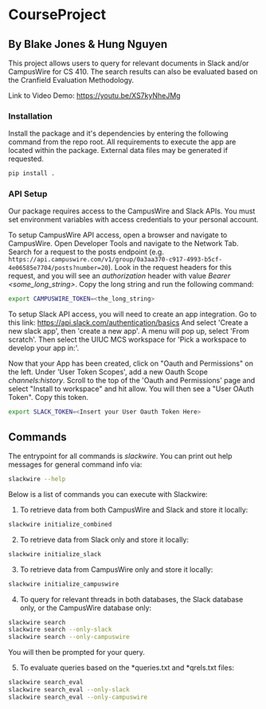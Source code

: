 # CourseProject

## By Blake Jones & Hung Nguyen

This project allows users to query for relevant documents in Slack and/or CampusWire for CS 410. The search results can also be evaluated based on the Cranfield Evaluation Methodology.

Link to Video Demo: https://youtu.be/XS7kyNheJMg

### Installation

Install the package and it's dependencies by entering the following command from the repo root. All requirements to execute the app are located within the package. External data files may be generated if requested.
```bash
pip install .
```

### API Setup

Our package requires access to the CampusWire and Slack APIs. You must set environment variables with access credentials to your personal account.

To setup CampusWire API access, open a browser and navigate to CampusWire. Open Developer Tools and navigate to the Network Tab. Search for a request to the posts endpoint (e.g. `https://api.campuswire.com/v1/group/0a3aa370-c917-4993-b5cf-4e06585e7704/posts?number=20`). Look in the request headers for this request, and you will see an *authorization* header with value *Bearer <some_long_string>*. Copy the long string and run the following command:

```bash
export CAMPUSWIRE_TOKEN=<the_long_string>
```

To setup Slack API access, you will need to create an app integration.
Go to this link: https://api.slack.com/authentication/basics
And select 'Create a new slack app', then 'create a new app'.
A menu will pop up, select 'From scratch'. Then select the UIUC MCS workspace for 'Pick a workspace to develop your app in:'.

Now that your App has been created, click on "Oauth and Permissions" on the left.
Under 'User Token Scopes', add a new Oauth Scope *channels:history*.
Scroll to the top of the 'Oauth and Permissions' page and select "Install to workspace" and hit allow. You will then see a "User OAuth Token". Copy this token.
```bash
export SLACK_TOKEN=<Insert your User Oauth Token Here>
```

## Commands

The entrypoint for all commands is *slackwire*.
You can print out help messages for general command info via:
```bash
slackwire --help
```

Below is a list of commands you can execute with Slackwire:


1) To retrieve data from both CampusWire and Slack and store it locally:
```bash
slackwire initialize_combined
```

2) To retrieve data from Slack only and store it locally:
```bash
slackwire initialize_slack
```

3) To retrieve data from CampusWire only and store it locally:
```bash
slackwire initialize_campuswire
```

4) To query for relevant threads in both databases, the Slack database only, or the CampusWire database only:
```bash
slackwire search
slackwire search --only-slack
slackwire search --only-campuswire
```

You will then be prompted for your query.


5) To evaluate queries based on the *queries.txt and *qrels.txt files:
```bash
slackwire search_eval
slackwire search_eval --only-slack
slackwire search_eval --only-campuswire
```

